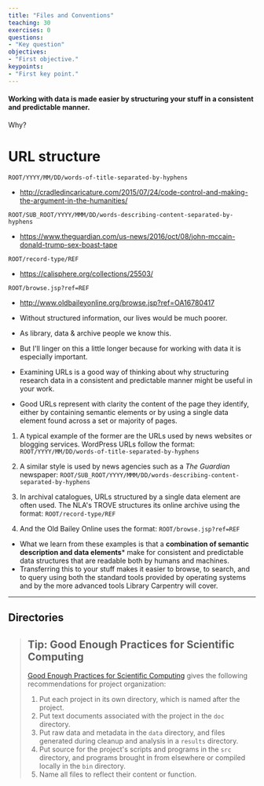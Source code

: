 ```yaml
---
title: "Files and Conventions"
teaching: 30
exercises: 0
questions:
- "Key question"
objectives:
- "First objective."
keypoints:
- "First key point."
---
```


#### Working with data is made easier by structuring your stuff in a consistent and predictable manner.

Why?


# URL structure
`ROOT/YYYY/MM/DD/words-of-title-separated-by-hyphens`
- <http://cradledincaricature.com/2015/07/24/code-control-and-making-the-argument-in-the-humanities/>

`ROOT/SUB_ROOT/YYYY/MMM/DD/words-describing-content-separated-by-hyphens`
- <https://www.theguardian.com/us-news/2016/oct/08/john-mccain-donald-trump-sex-boast-tape>

`ROOT/record-type/REF`
- <https://calisphere.org/collections/25503/>

`ROOT/browse.jsp?ref=REF`
- <http://www.oldbaileyonline.org/browse.jsp?ref=OA16780417>

* Without structured information, our lives would be much poorer.
* As library, data & archive people we know this.
* But I'll linger on this a little longer because for working with data it is especially important.

* Examining URLs is a good way of thinking about why structuring research data in a consistent and predictable manner might be useful in your work.
* Good URLs represent with clarity the content of the page they identify, either by containing semantic elements or by using a single data element found across a set or majority of pages.

1. A typical example of the former are the URLs used by news websites or blogging services. WordPress URLs follow the format:
`ROOT/YYYY/MM/DD/words-of-title-separated-by-hyphens`

2. A similar style is used by news agencies such as a *The Guardian* newspaper:
`ROOT/SUB_ROOT/YYYY/MMM/DD/words-describing-content-separated-by-hyphens`

3. In archival catalogues, URLs structured by a single data element are often used. The NLA's TROVE structures its online archive using the format:
`ROOT/record-type/REF`

4. And the Old Bailey Online uses the format:
`ROOT/browse.jsp?ref=REF`

* What we learn from these examples is that a **combination of semantic description and data elements*** make for consistent and predictable data structures that are readable both by humans and machines.
* Transferring this to your stuff makes it easier to browse, to search, and to query using both the standard tools provided by operating systems and by the more advanced tools Library Carpentry will cover.

---
## Directories
> ## Tip: Good Enough Practices for Scientific Computing
>
> [Good Enough Practices for Scientific Computing](https://github.com/swcarpentry/good-enough-practices-in-scientific-computing/blob/gh-pages/good-enough-practices-for-scientific-computing.pdf) gives the following recommendations for project organization:
>
> 1. Put each project in its own directory, which is named after the project.
> 2. Put text documents associated with the project in the `doc` directory.
> 3. Put raw data and metadata in the `data` directory, and files generated during cleanup and analysis in a `results` directory.
> 4. Put source for the project's scripts and programs in the `src` directory, and programs brought in from elsewhere or compiled locally in the `bin` directory.
> 5. Name all files to reflect their content or function.
>
